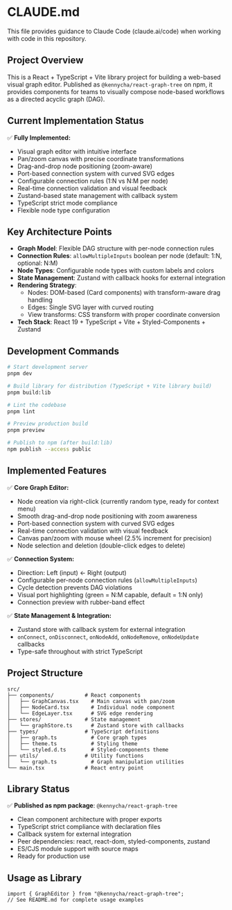 # CLAUDE.md

This file provides guidance to Claude Code (claude.ai/code) when working with code in this repository.

## Project Overview

This is a React + TypeScript + Vite library project for building a web-based visual graph editor. Published as `@kennycha/react-graph-tree` on npm, it provides components for teams to visually compose node-based workflows as a directed acyclic graph (DAG).

## Current Implementation Status

✅ **Fully Implemented:**
- Visual graph editor with intuitive interface
- Pan/zoom canvas with precise coordinate transformations
- Drag-and-drop node positioning (zoom-aware)
- Port-based connection system with curved SVG edges
- Configurable connection rules (1:N vs N:M per node)
- Real-time connection validation and visual feedback
- Zustand-based state management with callback system
- TypeScript strict mode compliance
- Flexible node type configuration

## Key Architecture Points

- **Graph Model**: Flexible DAG structure with per-node connection rules
- **Connection Rules**: `allowMultipleInputs` boolean per node (default: 1:N, optional: N:M)
- **Node Types**: Configurable node types with custom labels and colors
- **State Management**: Zustand with callback hooks for external integration
- **Rendering Strategy**: 
  - Nodes: DOM-based (Card components) with transform-aware drag handling
  - Edges: Single SVG layer with curved routing
  - View transforms: CSS transform with proper coordinate conversion
- **Tech Stack**: React 19 + TypeScript + Vite + Styled-Components + Zustand

## Development Commands

```bash
# Start development server
pnpm dev

# Build library for distribution (TypeScript + Vite library build)
pnpm build:lib

# Lint the codebase
pnpm lint

# Preview production build
pnpm preview

# Publish to npm (after build:lib)
npm publish --access public
```

## Implemented Features

✅ **Core Graph Editor:**
- Node creation via right-click (currently random type, ready for context menu)
- Smooth drag-and-drop node positioning with zoom awareness
- Port-based connection system with curved SVG edges
- Real-time connection validation with visual feedback
- Canvas pan/zoom with mouse wheel (2.5% increment for precision)
- Node selection and deletion (double-click edges to delete)

✅ **Connection System:**
- Direction: Left (input) ← Right (output)
- Configurable per-node connection rules (`allowMultipleInputs`)
- Cycle detection prevents DAG violations
- Visual port highlighting (green = N:M capable, default = 1:N only)
- Connection preview with rubber-band effect

✅ **State Management & Integration:**
- Zustand store with callback system for external integration
- `onConnect`, `onDisconnect`, `onNodeAdd`, `onNodeRemove`, `onNodeUpdate` callbacks
- Type-safe throughout with strict TypeScript

## Project Structure

```
src/
├── components/          # React components
│   ├── GraphCanvas.tsx    # Main canvas with pan/zoom
│   ├── NodeCard.tsx       # Individual node component
│   └── EdgeLayer.tsx      # SVG edge rendering
├── stores/              # State management
│   └── graphStore.ts      # Zustand store with callbacks
├── types/               # TypeScript definitions
│   ├── graph.ts           # Core graph types
│   ├── theme.ts           # Styling theme
│   └── styled.d.ts        # Styled-components theme
├── utils/               # Utility functions
│   └── graph.ts           # Graph manipulation utilities
└── main.tsx             # React entry point
```

## Library Status

✅ **Published as npm package**: `@kennycha/react-graph-tree`
- Clean component architecture with proper exports
- TypeScript strict compliance with declaration files
- Callback system for external integration  
- Peer dependencies: react, react-dom, styled-components, zustand
- ES/CJS module support with source maps
- Ready for production use

## Usage as Library

```tsx
import { GraphEditor } from "@kennycha/react-graph-tree";
// See README.md for complete usage examples
```